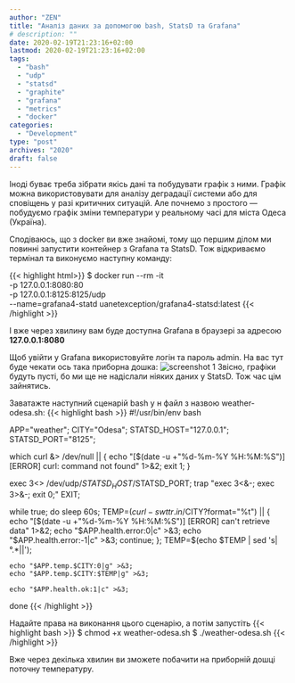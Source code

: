 ```yaml
---
author: "ZEN"
title: "Аналіз даних за допомогою bash, StatsD та Grafana"
# description: ""
date: 2020-02-19T21:23:16+02:00
lastmod: 2020-02-19T21:23:16+02:00
tags:
  - "bash"
  - "udp"
  - "statsd"
  - "graphite"
  - "grafana"
  - "metrics"
  - "docker"
categories:
  - "Development"
type: "post"
archives: "2020"
draft: false
---
```

Іноді буває треба зібрати якісь дані та побудувати графік з ними. Графік можна використовувати для аналізу деградації системи або для сповіщень у разі критичних ситуацій. Але почнемо з простого — побудуємо графік зміни температури у реальному часі для міста Одеса (Україна).

<!--more-->

Сподіваюсь, що з docker ви вже знайомі, тому що першим ділом ми повинні запустити контейнер з Grafana та StatsD. Тож відкриваємо термінал та виконуємо наступну команду:

{{< highlight html>}}
$ docker run --rm -it \
    -p 127.0.0.1:8080:80 \
    -p 127.0.0.1:8125:8125/udp \
    --name=grafana4-statd uanetexception/grafana4-statsd:latest
{{< /highlight >}}

І вже через хвилину вам буде доступна Grafana в браузері за адресою **127.0.0.1:8080**

Щоб увійти у Grafana використовуйте логін та пароль admin. На вас тут буде чекати ось така приборна дошка:
![screenshot 1](/images/2020/grafana-statsd-bash/grafana_ukraine_odesa_temp.png#center "Grafana UI")
Звісно, графіки будуть пусті, бо ми ще не надіслали ніяких даних у StatsD. Тож час цім зайнятись.


Заватажте наступний сценарій bash у н файл з назвою weather-odesa.sh:
{{< highlight bash >}}
#!/usr/bin/env bash

APP="weather";
CITY="Odesa";
STATSD_HOST="127.0.0.1";
STATSD_PORT="8125";

which curl &> /dev/null || {
    echo "[$(date -u +"%d-%m-%Y %H:%M:%S")] [ERROR] curl: command not found" 1>&2;
    exit 1;
}

exec 3<> /dev/udp/$STATSD_HOST/$STATSD_PORT;
trap "exec 3<&-; exec 3>&-; exit 0;" EXIT;

while true; do
    sleep 60s;
    TEMP=$(curl -s wttr.in/$CITY?format="%t") || {
        echo "[$(date -u +"%d-%m-%Y %H:%M:%S")] [ERROR] can't retrieve data" 1>&2;
        echo "$APP.health.error:0|c" >&3;
        echo "$APP.health.error:-1|c" >&3;
        continue;
    };
    TEMP=$(echo $TEMP | sed 's|°.*||');

    echo "$APP.temp.$CITY:0|g" >&3;
    echo "$APP.temp.$CITY:$TEMP|g" >&3;

    echo "$APP.health.ok:1|c" >&3;
done
{{< /highlight >}}

Надайте права на виконання цього сценарію, а потім запустіть
{{< highlight bash >}}
$ chmod +x weather-odesa.sh
$ ./weather-odesa.sh
{{< /highlight >}}

Вже через декілька хвилин ви зможете побачити на приборній дошці поточну температуру.
